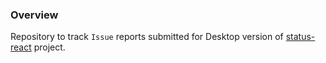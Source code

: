### Overview

Repository to track `Issue` reports submitted for Desktop version of [status-react](https://github.com/status-im/status-react) project.